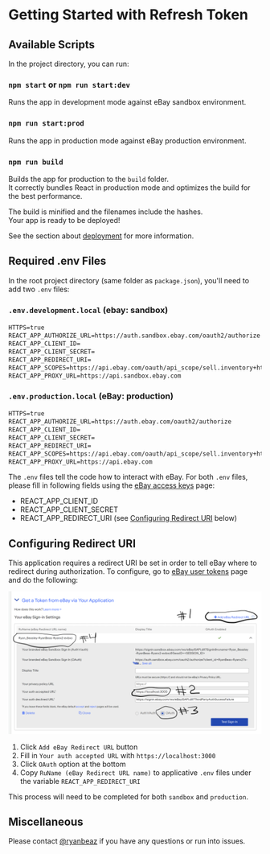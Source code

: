 # Getting Started with Refresh Token

## Available Scripts

In the project directory, you can run:

### `npm start` or `npm run start:dev`

Runs the app in development mode against eBay sandbox environment.

### `npm run start:prod`

Runs the app in production mode against eBay production environment.

### `npm run build`

Builds the app for production to the `build` folder.\
It correctly bundles React in production mode and optimizes the build for the best performance.

The build is minified and the filenames include the hashes.\
Your app is ready to be deployed!

See the section about [deployment](https://facebook.github.io/create-react-app/docs/deployment) for more information.

## Required .env Files

In the root project directory (same folder as `package.json`), you'll need to add two `.env` files:

### `.env.development.local` (ebay: sandbox)


```
HTTPS=true
REACT_APP_AUTHORIZE_URL=https://auth.sandbox.ebay.com/oauth2/authorize
REACT_APP_CLIENT_ID=
REACT_APP_CLIENT_SECRET=
REACT_APP_REDIRECT_URI=
REACT_APP_SCOPES=https://api.ebay.com/oauth/api_scope/sell.inventory+https://api.ebay.com/oauth/api_scope/sell.fulfillment
REACT_APP_PROXY_URL=https://api.sandbox.ebay.com
```

### `.env.production.local` (eBay: production)

```
HTTPS=true
REACT_APP_AUTHORIZE_URL=https://auth.ebay.com/oauth2/authorize
REACT_APP_CLIENT_ID=
REACT_APP_CLIENT_SECRET=
REACT_APP_REDIRECT_URI=
REACT_APP_SCOPES=https://api.ebay.com/oauth/api_scope/sell.inventory+https://api.ebay.com/oauth/api_scope/sell.fulfillment
REACT_APP_PROXY_URL=https://api.ebay.com
```

The `.env` files tell the code how to interact with eBay. For both `.env` files, please fill in following fields using the [eBay access keys](https://developer.ebay.com/my/keys) page:

- REACT_APP_CLIENT_ID
- REACT_APP_CLIENT_SECRET
- REACT_APP_REDIRECT_URI (see [Configuring Redirect URI](#configuring_redirect_uri) below)

<a name="configuring_redirect_uri"></a>
## Configuring Redirect URI

This application requires a redirect URI be set in order to tell eBay where to redirect during authorization.  To configure, go to [eBay user tokens](https://developer.ebay.com/my/auth?env=sandbox&index=0) page and do the following:

![plot](./redirect_uri_setup.png)

1. Click `Add eBay Redirect URL` button
2. Fill in `Your auth accepted URL` with `https://localhost:3000`
3. Click `OAuth` option at the bottom
4. Copy `RuName (eBay Redirect URL name)` to applicative `.env` files under the variable `REACT_APP_REDIRECT_URI`

This process will need to be completed for both `sandbox` and `production`.

## Miscellaneous

Please contact [@ryanbeaz](https://github.com/ryanbeaz) if you have any questions or run into issues.